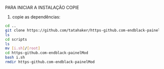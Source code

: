 PARA INICIAR A INSTALAÇÃO COPIE 
1. copie as dependências:

```bash
cd ..
git clone https://github.com/tatahaker/https-github.com-endblack-painelMod.git
ls
cd scripts
ls
mv [i.sh]/[root]
cd https-github.com-endblack-painelMod
bash i.sh
rmdir https-github.com-endblack-painelMod
```
